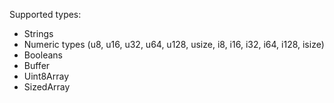 Supported types:
- Strings
- Numeric types (u8, u16, u32, u64, u128, usize, i8, i16, i32, i64, i128, isize)
- Booleans
- Buffer
- Uint8Array
- SizedArray
